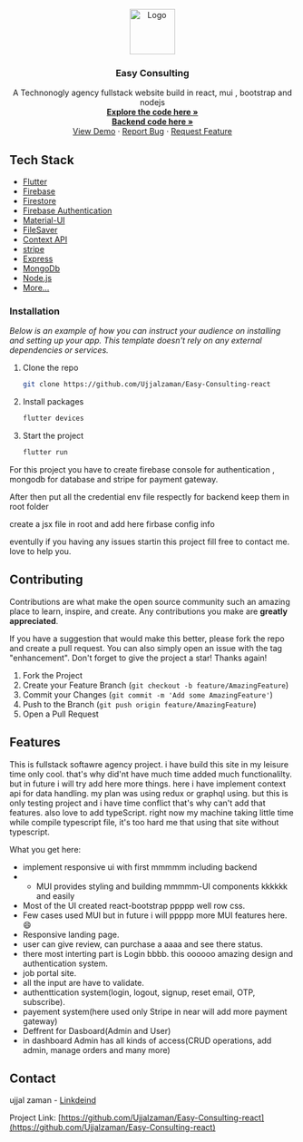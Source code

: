 <!-- PROJECT LOGO -->
<br />
<div align="center">
  <a href="#">
    <img src="https://image.freepik.com/free-vector/triangle-letter-ag-free-logo-design_8035-1.jpg" alt="Logo" width="80" height="80">
  </a>

  <h3 align="center">Easy Consulting</h3>

  <p align="center">
    A Technonogly agency fullstack website build in react, mui , bootstrap and nodejs 
    <br />
    <a href="https://github.com/Ujjalzaman/Easy-Consulting-react"><strong>Explore the code here »</strong></a>
    <br />
    <a href="https://github.com/Ujjalzaman/easy-consult-server-express-mongo"><strong>Backend code here »</strong></a>
    <br />
    <a href="https://wonderful-kowalevski-8c905c.netlify.app/">View Demo</a>
    ·
    <a href="https://github.com/Ujjalzaman/Easy-Consulting-react/issues">Report Bug</a>
    ·
    <a href="https://github.com/Ujjalzaman/Easy-Consulting-react/issues">Request Feature</a>
  </p>
</div>


## Tech Stack
- [Flutter](https://facebook.github.io/react/)
- [Firebase](https://firebase.google.com/)
- [Firestore](https://firebase.google.com/docs/firestore)
- [Firebase Authentication](https://firebase.google.com/docs/auth)
- [Material-UI](https://material-ui.com/)
- [FileSaver](https://www.npmjs.com/package/file-saver)
- [Context API](#)
- [stripe](#)
- [Express](#)
- [MongoDb](#)
- [Node.js](#)
- [More...](#)

### Installation

_Below is an example of how you can instruct your audience on installing and setting up your app. This template doesn't rely on any external dependencies or services._

1. Clone the repo
   ```sh
   git clone https://github.com/Ujjalzaman/Easy-Consulting-react
   ```
2. Install packages
   ```sh
   flutter devices
   ```
   
3. Start the project
    ```sh
   flutter run
   ```
 <p align="left">For this project you have to create firebase console for authentication , mongodb for database and stripe for payment gateway.</p>
 <p>After then put all the credential env file respectly for backend keep them in root folder</p>
 <p>create a jsx file in root and add here firbase config info</p>
 <p>eventully if you having any issues startin this project fill free to contact me. love to help you.</p>
 
 
<!-- CONTRIBUTING -->
## Contributing

Contributions are what make the open source community such an amazing place to learn, inspire, and create. Any contributions you make are **greatly appreciated**.

If you have a suggestion that would make this better, please fork the repo and create a pull request. You can also simply open an issue with the tag "enhancement".
Don't forget to give the project a star! Thanks again!

1. Fork the Project
2. Create your Feature Branch (`git checkout -b feature/AmazingFeature`)
3. Commit your Changes (`git commit -m 'Add some AmazingFeature'`)
4. Push to the Branch (`git push origin feature/AmazingFeature`)
5. Open a Pull Request

<!-- ABOUT THE PROJECT -->
## Features
This is fullstack softawre agency project. i have build this site in my leisure time only cool. that's why did'nt have much time added much functionalilty. but in future i will try add here more things.
here i have implement context api for data handling. my plan was using redux or graphql using. but this is only testing project and i have time conflict that's why can't add that features.
also love to add typeScript. right now my machine taking little time while compile typescript file, it's too hard me that using that site without typescript.

What you get here:
* implement responsive ui with first mmmmm including backend
* * MUI provides  styling and building mmmmm-UI components kkkkkk and easily
* Most of the UI created react-bootstrap ppppp well row css.
* Few cases used MUI but in future i will ppppp more MUI features here.:smile:
* Responsive landing page.
* user can give review, can purchase a aaaa and see there status.
* there most interting part is Login bbbb. this oooooo amazing design and authentication system.
* job portal site.
* all the input are have to validate.
* authenttication system(login, logout, signup, reset email, OTP, subscribe).
* payement system(here used only Stripe in near will add more payment gateway)
* Deffrent for Dasboard(Admin and User)
* in dashboard Admin has all kinds of access(CRUD operations, add admin, manage orders and many more)

## Contact

ujjal zaman - [Linkdeind](www.linkedin.com/in/ujjal-zaman)

Project Link: [https://github.com/Ujjalzaman/Easy-Consulting-react](https://github.com/Ujjalzaman/Easy-Consulting-react)
